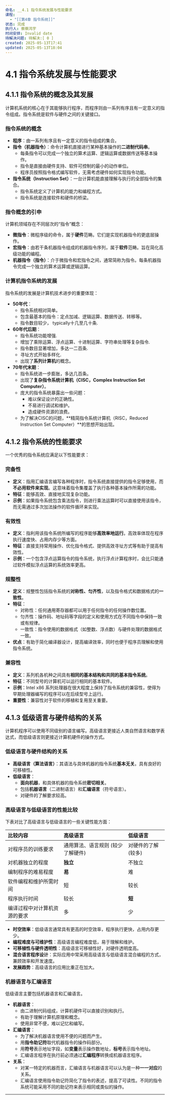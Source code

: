 ```yaml
---
命名: __4.1 指令系统发展与性能要求
课程:
  - "[[第4章 指令系统]]"
状态: 完成
执行人: 蔡蔡鸿宇
时间安排: Invalid date
待解决问题: 待解决:[ 0 ]
created: 2025-05-13T17:41
updated: 2025-05-13T18:04
---
```

# 4.1 指令系统发展与性能要求

## 4.1.1 指令系统的概念及其发展

计算机系统的核心在于其能够执行程序，而程序则由一系列有序且有一定意义的指令组成。指令系统是软件与硬件之间的关键接口。

### 指令系统的概念

- **程序**：由一系列有序且有一定意义的指令组成的集合。
- **指令（机器指令）**：命令计算机直接进行某种基本操作的**二进制代码串**。
    - 每条指令可以完成一个独立的算术运算、逻辑运算或数据传送等基本操作。
    - 指令是直接由硬件支持、软件可控制的最小的动作单位。
    - 程序员按照指令格式编写软件，无需考虑硬件如何实现指令功能。
- **指令系统（Instruction Set）**：一台计算机能直接理解与执行的全部指令的集合。
    - 指令系统定义了计算机的能力和编程方式。
    - 指令系统是连接软件和硬件的桥梁。

### 指令概念的引申

计算机领域存在不同层次的“指令”概念：

- **微指令**：微程序级的命令，属于**硬件**范畴。它们是实现机器指令的更底层操作。
- **宏指令**：由若干条机器指令组成的机器指令序列，属于**软件**范畴。旨在简化高级功能的编程。
- **机器指令（指令）**：介于微指令和宏指令之间，通常简称为指令。每条机器指令完成一个独立的算术运算或逻辑运算。

### 计算机指令系统的发展

指令系统的发展是计算机技术进步的重要体现：

- **50年代**：
    - 指令系统相对简单。
    - 包含最基本的指令：定点加减、逻辑运算、数据传送、转移等。
    - 指令数目较少， typically十几至几十条.
- **60年代后期**：
    - 指令系统功能增强.
    - 增加了乘除运算、浮点运算、十进制运算、字符串处理等复杂指令.
    - 指令数目显著增加，多达一二百条.
    - 寻址方式开始多样化.
    - 出现了**系列计算机**的概念。
- **70年代末期**：
    - 指令系统进一步膨胀，多达几百条。
    - 出现了**复杂指令系统计算机（CISC，Complex Instruction Set Computer）**。
    - 庞大的指令系统暴露出一些问题：
        - 难以保证设计的正确性。
        - 不易进行调试和维护。
        - 造成硬件资源的浪费。
    - 为了解决CISC的问题，**精简指令系统计算机（RISC，Reduced Instruction Set Computer）**的思想开始出现。

## 4.1.2 指令系统的性能要求

一个优秀的指令系统应满足以下性能要求：

### 完备性

- **定义**：指用汇编语言编写各种程序时，指令系统直接提供的指令足够使用，而**不必用软件来实现**。这意味着指令集覆盖了执行各种基本操作所需的功能。
- **特征**：能够高效、直接地实现复杂功能。
- **示例**：如果指令系统包含乘法指令，则进行乘法运算时可以直接使用该指令，而无需通过多次加法操作的软件循环来实现。

### 有效性

- **定义**：指利用该指令系统所编写的程序能够**高效率地运行**。高效率体现在程序执行速度快、占用内存少等方面。
- **特征**：直接支持常用操作、优化指令格式、提供高效寻址方式等有助于提高有效性。
- **示例**：一个包含浮点运算指令的指令系统，执行浮点计算程序时，会比只能通过软件模拟浮点运算的系统效率更高。

### 规整性

- **定义**：规整性包括指令系统的**对称性、匀齐性**，以及指令格式和数据格式的**一致性**。
- **特征**：
    - 对称性：任何通用寄存器都可以用于任何指令的任何操作数位置。
    - 匀齐性：操作码、地址码等字段的定义和使用方式在不同指令中保持一致或有规律。
    - 一致性：指令使用的数据格式（如整数、浮点数）与硬件处理的数据格式一致。
- **优点**：有助于简化编译器设计，提高编译效率，同时也便于程序员理解和使用指令系统。

### 兼容性

- **定义**：系列机各机种之间具有**相同的基本结构和共同的基本指令系统**。
- **特征**：不同型号的计算机可以运行相同的基本软件。
- **示例**：Intel x86 系列处理器在很大程度上保持了指令系统的兼容性，使得为早期处理器编写的程序可以在后续型号上运行。
- **重要性**：兼容性对于软件的移植和复用至关重要。

## 4.1.3 低级语言与硬件结构的关系

计算机程序可以使用不同级别的语言编写。高级语言更接近人类自然语言和数学表达式，而低级语言则更接近计算机硬件的操作方式。

### 低级语言与硬件结构的关系

- **高级语言（算法语言）**：其语法与具体机器的指令系统**基本无关**。具有良好的可移植性。
- **低级语言**：
    - **面向机器**，和具体机器的指令系统**密切相关**。
    - 包括**机器语言**（二进制语言）和**汇编语言**（符号语言）。
    - 对硬件的了解要求较高。

### 高级语言与低级语言的性能比较

下表对比了高级语言与低级语言的一些关键性能方面：

|比较内容|高级语言|低级语言|
|:--|:--|:--|
|对程序员的训练要求|通用算法、语言规则 (较少了解硬件)|对硬件的了解 (较多)|
|对机器独立的程度|**独立**|不独立|
|编制程序的难易程度|**易**|难|
|软件编程和维护所需时间|短|较长|
|程序执行时间|较长|**短**|
|编译过程中对计算机资源的要求|多|少|

- **时空效率**：低级语言通常具有更高的时空效率，程序执行更快，占用内存更少。
- **编程难度与可维护性**：高级语言编程难度低，易于理解和维护。
- **可移植性与硬件透明性**：高级语言可移植性好，对硬件透明度高。
- **混合语言程序设计**：实际应用中常采用高级语言与低级语言混合编程的方式，兼顾效率和开发速度。
- **发展趋势**：高级语言的应用比重正在加大。

### 机器语言与汇编语言

低级语言主要包括机器语言和汇编语言。

- **机器语言**：
    - 由二进制代码组成，计算机硬件可以直接识别和执行。
    - 有助于理解计算机原理和概念。
    - 使用非常不便，难以记忆和编写。
- **汇编语言**：
    - 为了解决机器语言使用不便的问题而产生。
    - 用**指令助记符**取代机器指令的操作码部分。
    - 用**符号**表示地址字段，如**变量**表示操作数地址，**标号**表示指令地址。
    - 汇编语言程序在执行前必须通过**汇编程序**转换成机器语言程序。
- **关系**：
    - 对某一特定的机器而言，汇编语言与机器语言可以认为是一种**一一对应**的关系。
    - 汇编语言使用指令助记符简化了指令的表述，提高了可读性。不同的指令系统可能采用不同的助记符来表示相同或类似的操作。

---